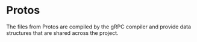 # Protos

The files from Protos are compiled by the gRPC compiler and provide data 
structures that are shared across the project.